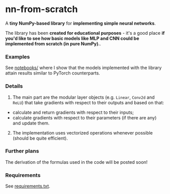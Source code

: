 # nn-from-scratch

A **tiny NumPy-based library** for **implementing simple neural networks**.

The library has been **created for educational purposes** - it's a good place
**if you'd like to see how basic models like MLP and CNN could be implemented from scratch (in pure NumPy).**.

### Examples

See [notebooks/](./notebooks/) where I show that the models implemented with 
the library attain results similar to PyTorch counterparts.

### Details

1. The main part are the modular layer objects (e.g. `Linear`, `Conv2d` and `ReLU`) that
take gradients with respect to their outputs and based on that:

* calculate and return gradients with respect to their inputs;
* calculate gradients with respect to their parameters (if there are any) and update them.

2. The implementation uses vectorized operations whenever possible (should be quite efficient).

### Further plans

The derivation of the formulas used in the code will be posted soon!

### Requirements

See [requirements.txt](./requirements.txt).


